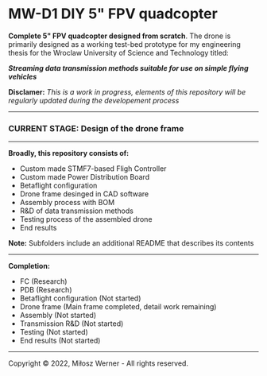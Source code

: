 # MW-D1 DIY 5" FPV quadcopter
**Complete 5" FPV quadcopter designed from scratch**. The drone is primarily designed as a working test-bed prototype for my engineering thesis for the Wroclaw University of Science and Technology titled:

**_Streaming data transmission methods suitable for use on simple flying vehicles_**

**Disclamer:** _This is a work in progress, elements of this repository will be regularly updated during the developement process_

___
### CURRENT STAGE: Design of the drone frame
___

**Broadly, this repository consists of:**
* Custom made STMF7-based Fligh Controller
* Custom made Power Distribution Board
* Betaflight configuration
* Drone frame desinged in CAD software
* Assembly process with BOM
* R&D of data transmission methods
* Testing process of the assembled drone
* End results

**Note:** Subfolders include an additional README that describes its contents
___

**Completion:**
* FC (Research)
* PDB (Research)
* Betaflight configuration (Not started)
* Drone frame (Main frame completed, detail work remaining)
* Assembly (Not started)
* Transmission R&D (Not started)
* Testing (Not started)
* End results (Not started)

___

Copyright © 2022, Miłosz Werner - All rights reserved. 



